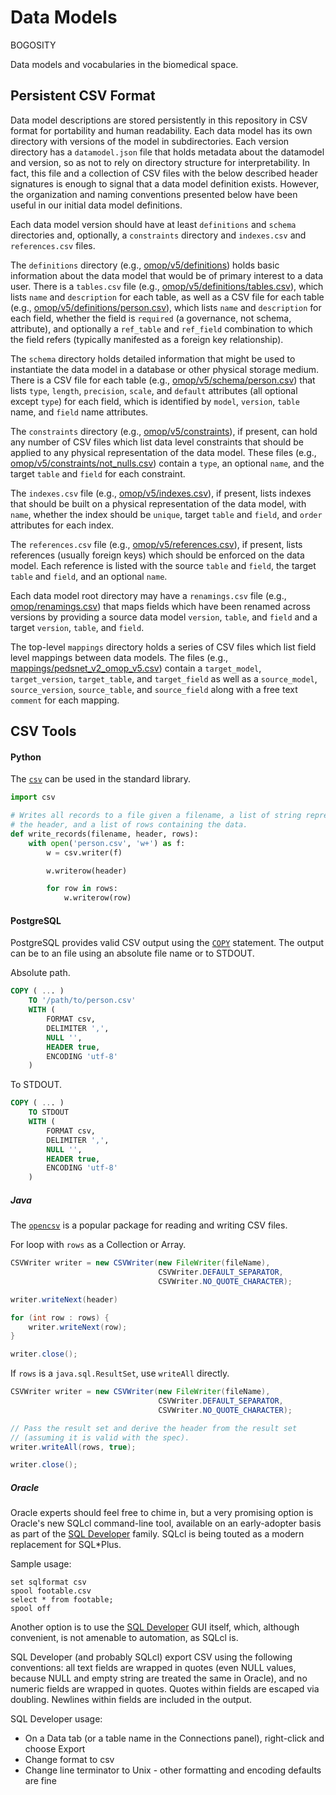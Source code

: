 # Data Models

BOGOSITY

Data models and vocabularies in the biomedical space.

## Persistent CSV Format

Data model descriptions are stored persistently in this repository in CSV format for portability and human readability. Each data model has its own directory with versions of the model in subdirectories. Each version directory has a `datamodel.json` file that holds metadata about the datamodel and version, so as not to rely on directory structure for interpretability. In fact, this file and a collection of CSV files with the below described header signatures is enough to signal that a data model definition exists. However, the organization and naming conventions presented below have been useful in our initial data model definitions.

Each data model version should have at least `definitions` and `schema` directories and, optionally, a `constraints` directory and `indexes.csv` and `references.csv` files.

The `definitions` directory (e.g., [omop/v5/definitions](omop/v5/definitions)) holds basic information about the data model that would be of primary interest to a data user. There is a `tables.csv` file (e.g., [omop/v5/definitions/tables.csv](omop/v5/definitions/tables.csv)), which lists `name` and `description` for each table, as well as a CSV file for each table (e.g., [omop/v5/definitions/person.csv](omop/v5/definitions/person.csv)), which lists `name` and `description` for each field, whether the field is `required` (a governance, not schema, attribute), and optionally a `ref_table` and `ref_field` combination to which the field refers (typically manifested as a foreign key relationship).

The `schema` directory holds detailed information that might be used to instantiate the data model in a database or other physical storage medium. There is a CSV file for each table (e.g., [omop/v5/schema/person.csv](omop/v5/schema/person.csv)) that lists `type`, `length`, `precision`, `scale`, and `default` attributes (all optional except `type`) for each field, which is identified by `model`, `version`, `table` name, and `field` name attributes.

The `constraints` directory (e.g., [omop/v5/constraints](omop/v5/constraints)), if present, can hold any number of CSV files which list data level constraints that should be applied to any physical representation of the data model. These files (e.g., [omop/v5/constraints/not_nulls.csv](omop/v5/constraints/not_nulls.csv)) contain a `type`, an optional `name`, and the target `table` and `field` for each constraint.

The `indexes.csv` file (e.g., [omop/v5/indexes.csv](omop/v5/indexes.csv)), if present, lists indexes that should be built on a physical representation of the data model, with `name`, whether the index should be `unique`, target `table` and `field`, and `order` attributes for each index.

The `references.csv` file (e.g., [omop/v5/references.csv](omop/v5/references.csv)), if present, lists references (usually foreign keys) which should be enforced on the data model. Each reference is listed with the source `table` and `field`, the target `table` and `field`, and an optional `name`.

Each data model root directory may have a `renamings.csv` file (e.g., [omop/renamings.csv](omop/renamings.csv)) that maps fields which have been renamed across versions by providing a source data model `version`, `table`, and `field` and a target `version`, `table`, and `field`.

The top-level `mappings` directory holds a series of CSV files which list field level mappings between data models. The files (e.g., [mappings/pedsnet_v2_omop_v5.csv](mappings/pedsnet_v2_omop_v5.csv)) contain a `target_model`, `target_version`, `target_table`, and `target_field` as well as a `source_model`, `source_version`, `source_table`, and `source_field` along with a free text `comment` for each mapping.

## CSV Tools

#### Python

The [`csv`](https://docs.python.org/2/library/csv.html) can be used in the standard library.

```python
import csv

# Writes all records to a file given a filename, a list of string representing
# the header, and a list of rows containing the data.
def write_records(filename, header, rows):
    with open('person.csv', 'w+') as f:
        w = csv.writer(f)

        w.writerow(header)

        for row in rows:
            w.writerow(row)
```

#### PostgreSQL

PostgreSQL provides valid CSV output using the [`COPY`](http://www.postgresql.org/docs/9.2/static/sql-copy.html) statement. The output can be to an file using an absolute file name or to STDOUT.

Absolute path.

```sql
COPY ( ... )
    TO '/path/to/person.csv'
    WITH (
        FORMAT csv,
        DELIMITER ',',
        NULL '',
        HEADER true,
        ENCODING 'utf-8'
    )
```

To STDOUT.

```sql
COPY ( ... )
    TO STDOUT
    WITH (
        FORMAT csv,
        DELIMITER ',',
        NULL '',
        HEADER true,
        ENCODING 'utf-8'
    )
```


##### Java

The [`opencsv`](http://opencsv.sourceforge.net/) is a popular package for reading and writing CSV files.

For loop with `rows` as a Collection or Array.

```java
CSVWriter writer = new CSVWriter(new FileWriter(fileName),
                                 CSVWriter.DEFAULT_SEPARATOR,
                                 CSVWriter.NO_QUOTE_CHARACTER);

writer.writeNext(header)

for (int row : rows) {
    writer.writeNext(row);
}

writer.close();
```

If `rows` is a `java.sql.ResultSet`, use `writeAll` directly.

```java
CSVWriter writer = new CSVWriter(new FileWriter(fileName),
                                 CSVWriter.DEFAULT_SEPARATOR,
                                 CSVWriter.NO_QUOTE_CHARACTER);

// Pass the result set and derive the header from the result set
// (assuming it is valid with the spec).
writer.writeAll(rows, true);

writer.close();
```

##### Oracle

Oracle experts should feel free to chime in, but a very promising option is Oracle's new SQLcl command-line tool, available on an early-adopter basis as part of the [SQL Developer](http://www.oracle.com/technetwork/developer-tools/sql-developer/downloads/index.html) family.  SQLcl is being touted as a modern replacement for SQL*Plus.

Sample usage:

```
set sqlformat csv
spool footable.csv
select * from footable;
spool off
```

Another option is to use the [SQL Developer](http://www.oracle.com/technetwork/developer-tools/sql-developer/downloads/index.html) GUI itself, which, although convenient, is not amenable to automation, as SQLcl is.

SQL Developer (and probably SQLcl) export CSV using the following conventions: all text fields are wrapped in quotes (even NULL values, because NULL and empty string are treated the same in Oracle), and no numeric fields are wrapped in quotes. Quotes within fields are escaped via doubling. Newlines within fields are included in the output.

SQL Developer usage:

* On a Data tab (or a table name in the Connections panel), right-click and choose Export
* Change format to csv
* Change line terminator to Unix - other formatting and encoding defaults are fine
